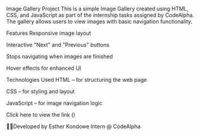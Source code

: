 Image Gallery Project
This is a simple Image Gallery created using HTML, CSS, and JavaScript as part of the internship tasks assigned by CodeAlpha. The gallery allows users to view images with basic navigation functionality.

Features
Responsive image layout

Interactive "Next" and "Previous" buttons

Stops navigating when images are finished

Hover effects for enhanced UI


Technologies Used
HTML – for structuring the web page

CSS – for styling and layout

JavaScript – for image navigation logic

Click here to view the link
()

👩‍💻Developed by
Esther Kondowe
Intern @ CodeAlpha